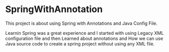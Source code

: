 # SpringWithAnnotation
This project is about using Spring with Annotations and Java Config File.

Learnin Spring was a great experience and I started with using Legacy XML configuration file and then Learned about annotations and How we can use Java source code to create a spring project without using any XML file.

